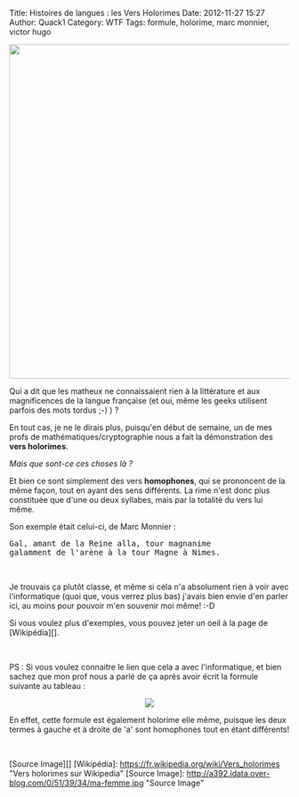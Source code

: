 Title: Histoires de langues : les Vers Holorimes
Date: 2012-11-27 15:27
Author: Quack1
Category: WTF
Tags: formule, holorime, marc monnier, victor hugo

<div align=center><a href="static/upload/holorime_le_chat.png"><img src="static/upload/holorime_le_chat.png" width="600" align=center /></a></div>

Qui a dit que les matheux ne connaissaient rien à la littérature et aux magnificences de la langue française (et oui, même les geeks utilisent parfois des mots tordus ;-) ) ?

En tout cas, je ne le dirais plus, puisqu'en début de semaine, un de mes profs de mathématiques/cryptographie nous a fait la démonstration des **vers holorimes**.

*Mais que sont-ce ces choses là ?*

Et bien ce sont simplement des vers **homophones**, qui se prononcent de la même façon, tout en ayant des sens différents. La rime n'est donc plus constituée que d'une ou deux syllabes, mais par la totalité du vers lui même.

Son exemple était celui-ci, de Marc Monnier :

<pre>
Gal, amant de la Reine alla, tour magnanime
galamment de l'arène à la tour Magne à Nimes.
</pre>
 

Je trouvais ça plutôt classe, et même si cela n'a absolument rien à voir avec l'informatique (quoi que, vous verrez plus bas) j'avais bien envie d'en parler ici, au moins pour pouvoir m'en souvenir moi même! :-D

Si vous voulez plus d'exemples, vous pouvez jeter un oeil à la page de [Wikipédia][].

&nbsp; 

PS : Si vous voulez connaitre le lien que cela a avec l'informatique, et
bien sachez que mon prof nous a parlé de ça après avoir écrit la formule
suivante au tableau :

<div align=center><a href="static/upload/formuleHolorime.png"><img src="ustatic/pload/formuleHolorime.png" align=center /></a></div>

En effet, cette formule est également holorime elle même, puisque les
deux termes à gauche et à droite de 'a' sont homophones tout en étant
différents!

 

[Source Image][]
  [Wikipédia]: https://fr.wikipedia.org/wiki/Vers_holorimes "Vers holorimes sur Wikipedia"
  [Source Image]: http://a392.idata.over-blog.com/0/51/39/34/ma-femme.jpg "Source Image"

